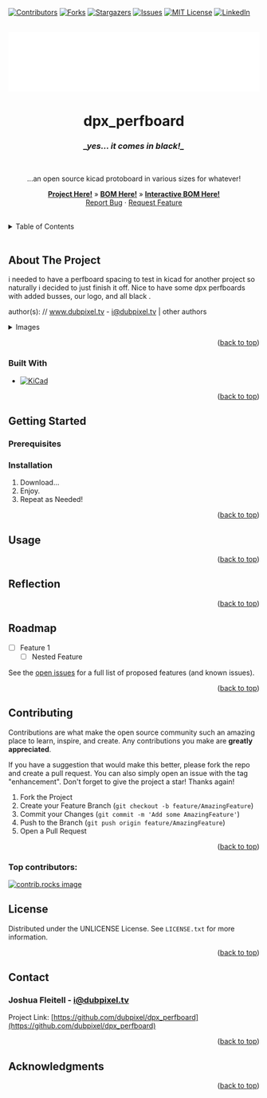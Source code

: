 <!-- Improved compatibility of back to top link: See: https://github.com/othneildrew/Best-README-Template/pull/73 -->
<a id="readme-top"></a>
<!--
*** Thanks for checking out the Best-README-Template. If you have a suggestion
*** that would make this better, please fork the repo and create a pull request
*** or simply open an issue with the tag "enhancement".
*** Don't forget to give the project a star!
*** Thanks again! Now go create something AMAZING! :D



*** /// d   u   b   p   i   x   e   l  ---  f   o   r   k   ////--
*** this has additionally been modifed by @dubpixel for hardware use
*** search dpx_perfboard.. search & replace is COMMAND OPTION F
*** 
*** todo: want to add reflections seciton, upload as github template.  - done 12.9
*** todo: backport to blank template - done 12.9**
*** todo add small product image thats not in a details tag
*** figure out how to get the details tag to properly render in jekyll for gihub pages.

-->



<!-- PROJECT SHIELDS -->
<!--
*** I'm using markdown "reference style" links for readability.
*** Reference links are enclosed in brackets [ ] instead of parentheses ( ).
*** See the bottom of this document for the declaration of the reference variables
*** for contributors-url, forks-url, etc. This is an optional, concise syntax you may use.
*** https://www.markdownguide.org/basic-syntax/#reference-style-links
***
-->
[![Contributors][contributors-shield]][contributors-url]
[![Forks][forks-shield]][forks-url]
[![Stargazers][stars-shield]][stars-url]
[![Issues][issues-shield]][issues-url]
[![MIT License][license-shield]][license-url]
[![LinkedIn][linkedin-shield]][linkedin-url]



<!-- PROJECT LOGO -->
<br />
<div align="center">
  <a href="https://github.com/dubpixel/dpx_perfboard">
    <img src="images/logo.png" alt="Logo" height="120">
  </a>

<h1 align="center">dpx_perfboard</h1>
<h3 align="center"><i>_yes... it comes in black!_</i></h3>
<br />
  <p align="center">
    ...an open source kicad protoboard in various sizes for whatever!
        <br />
    <p align="center">
     <a href="https://github.com/dubpixel/dpx_perfboard/tree/main/"><strong>Project Here!</strong></a>
     »  
    <a href="https://github.com/dubpixel/dpx_perfboard/tree/main/src/bom"><strong>BOM Here!</strong></a>
     » 
    <a href="https://dubpixel.github.io/dpx_perfboard/ebom/index.html"><strong>Interactive BOM Here!</strong></a>
     <br />
    <a href="https://github.com/dubpixel/dpx_perfboard/issues/new?labels=bug&template=bug-report---.md">Report Bug</a>
    ·
    <a href="https://github.com/dubpixel/dpx_perfboard/issues/new?labels=enhancement&template=feature-request---.md">Request Feature</a>
    </div>
    </p>
</div>
   <br />
<!-- TABLE OF CONTENTS -->
<details>
  <summary>Table of Contents</summary>
  <ol>
    <li>
      <a href="#about-the-project">About The Project</a>
      <ul>
        <li><a href="#built-with">Built With</a></li>
      </ul>
    </li>
    <li>
      <a href="#getting-started">Getting Started</a>
      <ul>
        <li><a href="#prerequisites">Prerequisites</a></li>
        <li><a href="#installation">Installation</a></li>
      </ul>
    </li>
    <li><a href="#usage">Usage</a></li>    
    <li><a href="#reflection">Reflection</a></li>
    <li><a href="#roadmap">Roadmap</a></li>
    <li><a href="#contributing">Contributing</a></li>
    <li><a href="#license">License</a></li>
    <li><a href="#contact">Contact</a></li>
    <li><a href="#acknowledgments">Acknowledgments</a></li>
  </ol>
</details>
    <br />
<!-- ABOUT THE PROJECT -->
</div>

## About The Project
i needed to have a perfboard spacing to test in kicad for another project so naturally i decided to just finish it off. Nice to have some dpx perfboards with added busses, our logo, and all black .

author(s): // www.dubpixel.tv  - i@dubpixel.tv | other authors

<details>
  <summary>Images</summary>
  
### FRONT 
![FRONT][product-front]

### REAR
![REAR][product-rear]

### iBOM PCB Front
![iBOM Front][product-pcbFront]

### iBOM PCB Rear
![iBOM Front][product-pcbRear]

</details>

<p align="right">(<a href="#readme-top">back to top</a>)</p>

### Built With 
 * [![KiCad][KiCad.org]][KiCad-url]
<!--
  
 * [![Fusion360][Fusion-360]][Autodesk-url]
 * [![Next][Next.js]][Next-url]
 * [![React][React.js]][React-url]
 * [![Vue][Vue.js]][Vue-url]
 * [![Angular][Angular.io]][Angular-url]
 * [![Svelte][Svelte.dev]][Svelte-url]
 * [![Laravel][Laravel.com]][Laravel-url]
 * [![Bootstrap][Bootstrap.com]][Bootstrap-url]
 * [![JQuery][JQuery.com]][JQuery-url]
 
-->
<p align="right">(<a href="#readme-top">back to top</a>)</p>



<!-- GETTING STARTED -->
## Getting Started


### Prerequisites


### Installation

1. Download...
2. Enjoy.
3. Repeat as Needed!

<p align="right">(<a href="#readme-top">back to top</a>)</p>

<!-- USAGE EXAMPLES -->
## Usage

<!-- Use this space to show useful examples of how a project can be used. Additional screenshots, code examples and demos work well in this space. You may also link to more resources.

_For more examples, please refer to the [Documentation](https://example.com)_-->

<p align="right">(<a href="#readme-top">back to top</a>)</p>

## Reflection
<!-- 
* what did we learn? 
* what do we like/hate?
* what would/could we do differently? 
-->

<p align="right">(<a href="#readme-top">back to top</a>)</p>

<!-- ROADMAP -->

## Roadmap

- [ ] Feature 1
    - [ ] Nested Feature

See the [open issues](https://github.com/dubpixel/dpx_perfboard/issues) for a full list of proposed features (and known issues).

<p align="right">(<a href="#readme-top">back to top</a>)</p>



<!-- CONTRIBUTING -->
## Contributing

Contributions are what make the open source community such an amazing place to learn, inspire, and create. Any contributions you make are **greatly appreciated**.

If you have a suggestion that would make this better, please fork the repo and create a pull request. You can also simply open an issue with the tag "enhancement".
Don't forget to give the project a star! Thanks again!

1. Fork the Project
2. Create your Feature Branch (`git checkout -b feature/AmazingFeature`)
3. Commit your Changes (`git commit -m 'Add some AmazingFeature'`)
4. Push to the Branch (`git push origin feature/AmazingFeature`)
5. Open a Pull Request

<p align="right">(<a href="#readme-top">back to top</a>)</p>

### Top contributors:

<a href="https://github.com/dubpixel/dpx_perfboard/graphs/contributors">
  <img src="https://contrib.rocks/image?repo=dubpixel/dpx_perfboard" alt="contrib.rocks image" />
</a>




<!-- LICENSE -->
## License

  Distributed under the UNLICENSE License. See `LICENSE.txt` for more information.

<p align="right">(<a href="#readme-top">back to top</a>)</p>



<!-- CONTACT -->
## Contact

  ### Joshua Fleitell - i@dubpixel.tv

  Project Link: [https://github.com/dubpixel/dpx_perfboard](https://github.com/dubpixel/dpx_perfboard)

<p align="right">(<a href="#readme-top">back to top</a>)</p>



<!-- ACKNOWLEDGMENTS -->
## Acknowledgments

<!--
  * []() - the best !
-->

<p align="right">(<a href="#readme-top">back to top</a>)</p>

<!-- MARKDOWN LINKS & IMAGES -->
<!-- https://www.markdownguide.org/basic-syntax/#reference-style-links -->
[contributors-shield]: https://img.shields.io/github/contributors/dubpixel/dpx_perfboard.svg?style=for-the-badge
[contributors-url]: https://github.com/dubpixel/dpx_perfboard/graphs/contributors
[forks-shield]: https://img.shields.io/github/forks/gdubpixel/dpx_perfboard.svg?style=for-the-badge
[forks-url]: https://github.com/dubpixel/dpx_perfboard/network/members
[stars-shield]: https://img.shields.io/github/stars/dubpixel/dpx_perfboard.svg?style=for-the-badge
[stars-url]: https://github.com/dubpixel/dpx_perfboard/stargazers
[issues-shield]: https://img.shields.io/github/issues/dubpixel/dpx_perfboard.svg?style=for-the-badge
[issues-url]: https://github.com/dubpixel/dpx_perfboard/issues
[license-shield]: https://img.shields.io/github/license/dubpixel/dpx_perfboard.svg?style=for-the-badge
[license-url]: https://github.com/dubpixel/dpx_perfboard/blob/master/LICENSE.txt
[linkedin-shield]: https://img.shields.io/badge/-LinkedIn-black.svg?style=for-the-badge&logo=linkedin&colorB=555
[linkedin-url]: https://linkedin.com/in/jfleitell
[product-screenshot]: images/screenshot.png
[product-front]: images/front.png
[product-rear]: images/rear.png
[product-pcbFront]: images/pcb_front.png
[product-pcbRear]: images/pcb_rear.png
[product-a]:images/5x10.png
[product-b]:images/5x15.png
[product-c]:images/5x30s.png
[Next.js]: https://img.shields.io/badge/next.js-000000?style=for-the-badge&logo=nextdotjs&logoColor=white
[Next-url]: https://nextjs.org/
[React.js]: https://img.shields.io/badge/React-20232A?style=for-the-badge&logo=react&logoColor=61DAFB
[React-url]: https://reactjs.org/
[Vue.js]: https://img.shields.io/badge/Vue.js-35495E?style=for-the-badge&logo=vuedotjs&logoColor=4FC08D
[Vue-url]: https://vuejs.org/
[Angular.io]: https://img.shields.io/badge/Angular-DD0031?style=for-the-badge&logo=angular&logoColor=white
[Angular-url]: https://angular.io/
[Svelte.dev]: https://img.shields.io/badge/Svelte-4A4A55?style=for-the-badge&logo=svelte&logoColor=FF3E00
[Svelte-url]: https://svelte.dev/
[Laravel.com]: https://img.shields.io/badge/Laravel-FF2D20?style=for-the-badge&logo=laravel&logoColor=white
[Laravel-url]: https://laravel.com
[Bootstrap.com]: https://img.shields.io/badge/Bootstrap-563D7C?style=for-the-badge&logo=bootstrap&logoColor=white
[Bootstrap-url]: https://getbootstrap.com
[JQuery.com]: https://img.shields.io/badge/jQuery-0769AD?style=for-the-badge&logo=jquery&logoColor=white
[JQuery-url]: https://jquery.com 
[KiCad.org]: https://img.shields.io/badge/KiCad-v8.0.6-blue
[KiCad-url]: https://kicad.org 
[Fusion-360]: https://img.shields.io/badge/Fusion360-v4.2.0-green
[Autodesk-url]: https://autodesk.com 
